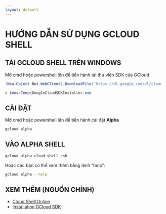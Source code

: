 ```yaml
---
layout: default
---
```


# HƯỚNG DẪN SỬ DỤNG GCLOUD SHELL

## TẢI GCLOUD SHELL TRÊN WINDOWS

Mở cmd hoặc powershell lên để tiến hành tải thư viện SDK của GCloud

```powershell
(New-Object Net.WebClient).DownloadFile("https://dl.google.com/dl/cloudsdk/channels/rapid/GoogleCloudSDKInstaller.exe", "$env:Temp\GoogleCloudSDKInstaller.exe")

& $env:Temp\GoogleCloudSDKInstaller.exe
```

## CÀI ĐẶT

Mở cmd hoặc powershell lên để tiến hành cài đặt **Alpha**

```bash
gcloud alpha
```

## VÀO ALPHA SHELL

```bash
gcloud alpha cloud-shell ssh
```

Hoặc các bạn có thể xem thêm bằng lệnh "help":

```bash
gcloud alpha --help 
```

## XEM THÊM (NGUỒN CHÍNH)

- [Cloud Shell Online](https://ssh.cloud.google.com/cloudshell/editor)
- [Installation GCloud SDK](https://cloud.google.com/sdk/install?hl=it)